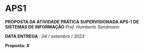 # APS1

**PROPOSTA DA
ATIVIDADE PRÁTICA SUPERVISIONADA APS-1 DE SISTEMAS DE INFORMAÇÃO**
*Prof. Humberto Sandmann*

**DATA ENTREGA** : *04 / setembro / 2023*

**Proposta: *X***
